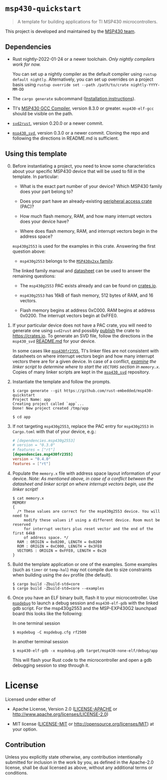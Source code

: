 # `msp430-quickstart`

> A template for building applications for TI MSP430 microcontrollers.

This project is developed and maintained by the [MSP430 team][team].

## Dependencies

- Rust nightly-2022-01-24 or a newer toolchain. _Only nightly compilers work
  for now._

  You can set up a nightly compiler as the default compiler using
  `rustup default nightly`. Alternatively, you can set up overrides on a
  project basis using `rustup override set --path /path/to/crate nightly-YYYY-MM-DD`

- The `cargo generate` subcommand ([Installation instructions](https://github.com/ashleygwilliams/cargo-generate#installation)).

- TI's [MSP430 GCC Compiler](http://www.ti.com/tool/MSP430-GCC-OPENSOURCE),
  version 8.3.0 or greater. `msp430-elf-gcc` should be visible on the path.

- [`svd2rust`](https://github.com/rust-embedded/svd2rust), version 0.20.0 or
  a newer commit.

- [`msp430_svd`](https://github.com/pftbest/msp430_svd), version 0.3.0 or a
  newer commit. Cloning the repo and following the directions in README.md is
  sufficient.

## Using this template

0. Before instantiating a project, you need to know some characteristics about
   your specific MSP430 device that will be used to fill in the template. In
   particular:

   - What is the exact part number of your device? Which MSP430 family does
     your part belong to?

   - Does your part have an already-existing [peripheral access crate](https://rust-embedded.github.io/book/start/registers.html) (PAC)?

   - How much flash memory, RAM, and how many interrupt vectors does your
     device have?

   - Where does flash memory, RAM, and interrupt vectors begin in the address
     space?

   `msp430g2553` is used for the examples in this crate. Answering the first
   question above:

   - `msp430g2553` belongs to the [`MSP430x2xx` family](https://www.ti.com/lit/ug/slau144j/slau144j.pdf).

   The linked family manual and [datasheet](http://www.ti.com/lit/ds/slas735j/slas735j.pdf)
   can be used to answer the remaining questions:

   - The `msp430g2553` PAC exists already and can be found on [crates.io](https://crates.io/crates/msp430g2553).

   - `msp430g2553` has 16kB of flash memory, 512 bytes of RAM, and 16 vectors.

   - Flash memory begins at address 0xC000. RAM begins at address 0x0200.
     The interrupt vectors begin at 0xFFE0.

1. If your particular device does not have a PAC crate, you will need to
   generate one using `svd2rust` and possibly [publish](https://doc.rust-lang.org/cargo/reference/publishing.html)
   the crate to https://crates.io. To generate an SVD file, follow the directions
   in the `msp430_svd` [README.md](https://github.com/pftbest/msp430_svd#msp430_svd)
   for your device.

   In some cases like [`msp430fr2355`](https://github.com/YuhanLiin/msp430fr2355-quickstart/issues/4#issuecomment-569178043),
   TI's linker files are not consistent with datasheets on where interrupt
   vectors begin and how many interrupt vectors there are for a given device.
   In case of a conflict, _[examine](https://github.com/YuhanLiin/msp430fr2355-quickstart#issuecomment-569320608)
   the linker script to determine where to start the `VECTORS` section in
   `memory.x`._ Copies of many linker scripts are kept in the
   [`msp430_svd`](https://github.com/pftbest/msp430_svd/tree/master/msp430-gcc-support-files)
   repository.

2. Instantiate the template and follow the prompts.

   ``` console
   $ cargo generate --git https://github.com/rust-embedded/msp430-quickstart
   Project Name: app
   Creating project called `app`...
   Done! New project created /tmp/app

   $ cd app
   ```

3. If not targeting `msp430g2553`, replace the PAC entry for `msp430g2553` in
   `Cargo.toml` with that of your device, e.g.:

   ``` toml
   # [dependencies.msp430g2553]
   # version = "0.3.0"
   # features = ["rt"]
   [dependencies.msp430fr2355]
   version = "0.4.0"
   features = ["rt"]
   ```

4. Populate the `memory.x` file with address space layout information of your
   device. _Note: As mentioned above, in case of a conflict between the
   datasheet and linker script on where interrupt vectors begin, use the
   linker script!_

   ``` console
   $ cat memory.x
   MEMORY
   {
     /* These values are correct for the msp430g2553 device. You will need to
        modify these values if using a different device. Room must be reserved
        for interrupt vectors plus reset vector and the end of the first 64kB
        of address space. */
     RAM : ORIGIN = 0x0200, LENGTH = 0x0200
     ROM : ORIGIN = 0xC000, LENGTH = 0x3FE0
     VECTORS : ORIGIN = 0xFFE0, LENGTH = 0x20
   }
   ```

5. Build the template application or one of the examples. Some examples
   (such as `timer` or `temp-hal`) may not compile due to size
   constraints when building using the `dev` profile (the default).

   ``` console
   $ cargo build -Zbuild-std=core
   $ cargo build -Zbuild-std=core --examples
   ```

6. Once you have an ELF binary built, flash it to your microcontroller. Use [`mspdebug`](https://github.com/dlbeer/mspdebug) to launch a debug session and `msp430-elf-gdb` with the linked gdb script. For the msp430g2553 and the MSP-EXP430G2 launchpad board this looks like the following:

   In one terminal session
   ```console
   $ mspdebug -C mspdebug.cfg rf2500
   ```

   In another terminal session
   ```console
   $ msp430-elf-gdb -x mspdebug.gdb target/msp430-none-elf/debug/app
   ```

   This will flash your Rust code to the microcontroller and open a gdb debugging session to step through it.

# License

Licensed under either of

- Apache License, Version 2.0 ([LICENSE-APACHE](LICENSE-APACHE) or
  http://www.apache.org/licenses/LICENSE-2.0)

- MIT license ([LICENSE-MIT](LICENSE-MIT) or http://opensource.org/licenses/MIT)
  at your option.

## Contribution

Unless you explicitly state otherwise, any contribution intentionally submitted
for inclusion in the work by you, as defined in the Apache-2.0 license, shall be
dual licensed as above, without any additional terms or conditions.

[team]: https://github.com/rust-embedded/wg#the-msp430-team
